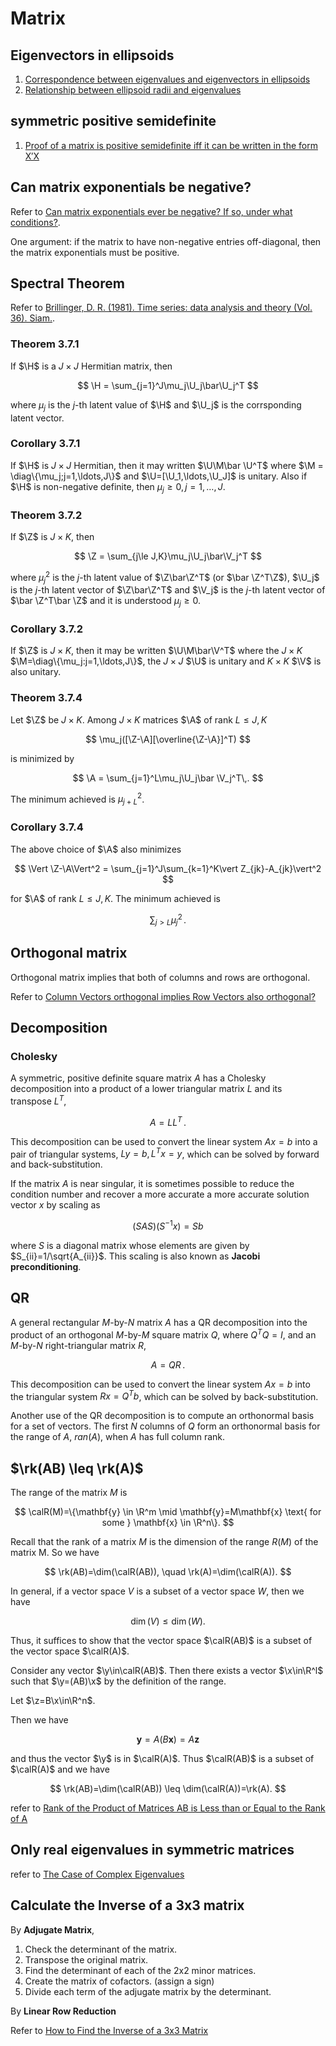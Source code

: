 # Matrix

## Eigenvectors in ellipsoids

1. [Correspondence between eigenvalues and eigenvectors in ellipsoids](https://math.stackexchange.com/questions/581702/correspondence-between-eigenvalues-and-eigenvectors-in-ellipsoids)
2. [Relationship between ellipsoid radii and eigenvalues](https://math.stackexchange.com/questions/80226/relationship-between-ellipsoid-radii-and-eigenvalues/80237#80237)

## symmetric positive semidefinite

1. [Proof of a matrix is positive semidefinite iff it can be written in the form X′X](https://math.stackexchange.com/questions/482688/proof-of-a-matrix-is-positive-semidefinite-iff-it-can-be-written-in-the-form-x)

## Can matrix exponentials be negative?

Refer to [Can matrix exponentials ever be negative? If so, under what conditions?](https://math.stackexchange.com/questions/926943/can-matrix-exponentials-ever-be-negative-if-so-under-what-conditions).

One argument: if the matrix to have non-negative entries off-diagonal, then the matrix exponentials must be positive.

## Spectral Theorem

Refer to [Brillinger, D. R. (1981). Time series: data analysis and theory (Vol. 36). Siam.](https://books.google.com.hk/books?hl=zh-CN&lr=&id=3DFJfgEW94gC&oi=fnd&pg=PR3&dq=+Time+series:+data+analysis+and+theory&ots=WbD7bna2Gk&sig=iJgee3csDKeRp-cJr3eR0OZPiuo&redir_esc=y#v=onepage&q=Time%20series%3A%20data%20analysis%20and%20theory&f=false).

### Theorem 3.7.1

If $\H$ is a $J\times J$ Hermitian matrix, then 

$$
\H = \sum_{j=1}^J\mu_j\U_j\bar\U_j^T
$$

where $\mu_j$ is the $j$-th latent value of $\H$ and $\U_j$ is the corrsponding latent vector.

### Corollary 3.7.1

If $\H$ is $J\times J$ Hermitian, then it may written $\U\M\bar \U^T$ where $\M = \diag\{\mu_j;j=1,\ldots,J\}$ and $\U=[\U_1,\ldots,\U_J]$ is unitary. Also if $\H$ is non-negative definite, then $\mu_j\ge 0,j=1,\ldots,J$.

### Theorem 3.7.2

If $\Z$ is $J\times K$, then 

$$
\Z = \sum_{j\le J,K}\mu_j\U_j\bar\V_j^T
$$

where $\mu_j^2$ is the $j$-th latent value of $\Z\bar\Z^T$ (or $\bar \Z^T\Z$), $\U_j$ is the $j$-th latent vector of $\Z\bar\Z^T$ and $\V_j$ is the $j$-th latent vector of $\bar \Z^T\bar \Z$ and it is understood $\mu_j\ge 0$.

### Corollary 3.7.2

If $\Z$ is $J\times K$, then it may be written $\U\M\bar\V^T$ where the $J\times K$ $\M=\diag\{\mu_j:j=1,\ldots,J\}$, the $J\times J$ $\U$ is unitary and $K\times K$ $\V$ is also unitary.

### Theorem 3.7.4

Let $\Z$ be $J\times K$. Among $J\times K$ matrices $\A$ of rank $L\le J,K$

$$
\mu_j([\Z-\A][\overline{\Z-\A}]^T)
$$

is minimized by 

$$
\A = \sum_{j=1}^L\mu_j\U_j\bar \V_j^T\,.
$$

The minimum achieved is $\mu_{j+L}^2$.

### Corollary 3.7.4

The above choice of $\A$ also minimizes 

$$
\Vert \Z-\A\Vert^2 = \sum_{j=1}^J\sum_{k=1}^K\vert Z_{jk}-A_{jk}\vert^2
$$

for $\A$ of rank $L\le J,K$. The minimum achieved is 

$$
\sum_{j>L}\mu_j^2\,.
$$

## Orthogonal matrix

Orthogonal matrix implies that both of columns and rows are orthogonal.

Refer to [Column Vectors orthogonal implies Row Vectors also orthogonal?](https://math.stackexchange.com/questions/52717/column-vectors-orthogonal-implies-row-vectors-also-orthogonal)

## Decomposition

### Cholesky 

A symmetric, positive definite square matrix $A$ has a Cholesky decomposition into a product of a lower triangular matrix $L$ and its transpose $L^T$,

$$
A=LL^T\,.
$$

This decomposition can be used to convert the linear system $Ax=b$ into a pair of triangular systems, $Ly=b,L^Tx=y$, which can be solved by forward and back-substitution.

If the matrix $A$ is near singular, it is sometimes possible to reduce the condition number and recover a more accurate a more accurate solution vector $x$ by scaling as

$$
(SAS)(S^{-1}x) = Sb
$$

where $S$ is a diagonal matrix whose elements are given by $S_{ii}=1/\sqrt{A_{ii}}$. This scaling is also known as **Jacobi preconditioning**.

## QR 

A general rectangular $M$-by-$N$ matrix $A$ has a QR decomposition into the product of an orthogonal $M$-by-$M$ square matrix $Q$, where $Q^TQ=I$, and an $M$-by-$N$ right-triangular matrix $R$,

$$
A=QR\,.
$$

This decomposition can be used to convert the linear system $Ax=b$ into the triangular system $Rx=Q^Tb$, which can be solved by back-substitution.

Another use of the QR decomposition is to compute an orthonormal basis for a set of vectors. The first $N$ columns of $Q$ form an orthonormal basis for the range of $A$, $ran(A)$, when $A$ has full column rank.

## $\rk(AB) \leq \rk(A)$

The range of the matrix $M$ is 

$$
\calR(M)=\{\mathbf{y} \in \R^m \mid \mathbf{y}=M\mathbf{x} \text{ for some } \mathbf{x} \in \R^n\}.
$$

Recall that the rank of a matrix $M$ is the dimension of the range $R(M)$ of the matrix M.
So we have

$$
\rk(AB)=\dim(\calR(AB)), \quad \rk(A)=\dim(\calR(A)).
$$

In general, if a vector space $V$ is a subset of a vector space $W$, then we have

$$
\dim(V) \leq \dim(W).
$$

Thus, it suffices to show that the vector space $\calR(AB)$ is a subset of the vector space $\calR(A)$.

Consider any vector $\y\in\calR(AB)$. Then there exists a vector $\x\in\R^l$ such that $\y=(AB)\x$ by the definition of the range.

Let $\z=B\x\in\R^n$.

Then we have

$$
\mathbf{y}=A(B\mathbf{x})=A\mathbf{z}
$$

and thus the vector $\y$ is in $\calR(A)$. Thus $\calR(AB)$ is a subset of $\calR(A)$ and we have

$$
\rk(AB)=\dim(\calR(AB)) \leq \dim(\calR(A))=\rk(A).
$$

refer to [Rank of the Product of Matrices AB is Less than or Equal to the Rank of A](https://yutsumura.com/rank-of-the-product-of-matrices-ab-is-less-than-or-equal-to-the-rank-of-a/)

## Only real eigenvalues in symmetric matrices

refer to [The Case of Complex Eigenvalues](http://www.sosmath.com/matrix/eigen3/eigen3.html)

## Calculate the Inverse of a 3x3 matrix

By **Adjugate Matrix**,

1. Check the determinant of the matrix.
2. Transpose the original matrix.
3. Find the determinant of each of the 2x2 minor matrices. 
4. Create the matrix of cofactors.  (assign a sign)
5. Divide each term of the adjugate matrix by the determinant. 

By **Linear Row Reduction**

Refer to [How to Find the Inverse of a 3x3 Matrix](https://www.wikihow.com/Find-the-Inverse-of-a-3x3-Matrix)